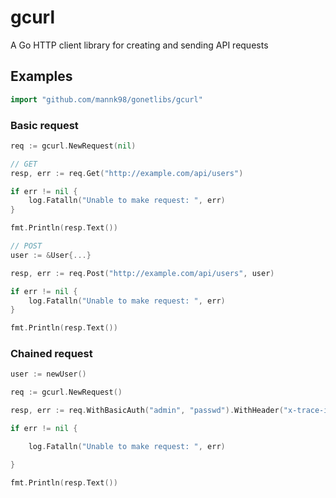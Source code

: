 # gcurl
A Go HTTP client library for creating and sending API requests

## Examples

```go
import "github.com/mannk98/gonetlibs/gcurl"
```

### Basic request

```go
req := gcurl.NewRequest(nil)

// GET
resp, err := req.Get("http://example.com/api/users")

if err != nil {
	log.Fatalln("Unable to make request: ", err)
}

fmt.Println(resp.Text())

// POST
user := &User{...}

resp, err := req.Post("http://example.com/api/users", user)

if err != nil {
	log.Fatalln("Unable to make request: ", err)
}

fmt.Println(resp.Text())
```

### Chained request

```go
user := newUser()

req := gcurl.NewRequest()

resp, err := req.WithBasicAuth("admin", "passwd").WithHeader("x-trace-id", "123").Post("http://example.com/api/users")

if err != nil {

	log.Fatalln("Unable to make request: ", err)

}

fmt.Println(resp.Text())

```
